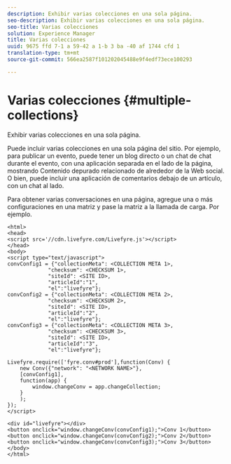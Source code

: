 ```yaml
---
description: Exhibir varias colecciones en una sola página.
seo-description: Exhibir varias colecciones en una sola página.
seo-title: Varias colecciones
solution: Experience Manager
title: Varias colecciones
uuid: 9675 ffd 7-1 a 59-42 a 1-b 3 ba -40 af 1744 cfd 1
translation-type: tm+mt
source-git-commit: 566ea2587f101202045488e9f4edf73ece100293

---
```



# Varias colecciones {#multiple-collections}

Exhibir varias colecciones en una sola página.

Puede incluir varias colecciones en una sola página del sitio. Por ejemplo, para publicar un evento, puede tener un blog directo o un chat de chat durante el evento, con una aplicación separada en el lado de la página, mostrando Contenido depurado relacionado de alrededor de la Web social. O bien, puede incluir una aplicación de comentarios debajo de un artículo, con un chat al lado.

Para obtener varias conversaciones en una página, agregue una o más configuraciones en una matriz y pase la matriz a la llamada de carga. Por ejemplo.

```
<html> 
<head> 
<script src='//cdn.livefyre.com/Livefyre.js'></script> 
</head> 
<body> 
<script type="text/javascript"> 
convConfig1 = {"collectionMeta": <COLLECTION META 1>, 
             "checksum": <CHECKSUM 1>, 
             "siteId": <SITE ID>, 
             "articleId":"1", 
             "el":"livefyre"}; 
convConfig2 = {"collectionMeta": <COLLECTION META 2>, 
             "checksum": <CHECKSUM 2>, 
             "siteId": <SITE ID>, 
             "articleId":"2", 
             "el":"livefyre"}; 
convConfig3 = {"collectionMeta": <COLLECTION META 3>, 
             "checksum": <CHECKSUM 3>, 
             "siteId": <SITE ID>, 
             "articleId":"3", 
             "el":"livefyre"}; 
  
Livefyre.require(['fyre.conv#prod'],function(Conv) { 
    new Conv({"network": "<NETWORK NAME>"}, 
    [convConfig1], 
    function(app) {  
        window.changeConv = app.changeCollection; 
    } 
    ); 
}); 
</script> 
  
<div id="livefyre"></div> 
<button onclick="window.changeConv(convConfig1);">Conv 1</button> 
<button onclick="window.changeConv(convConfig2);">Conv 2</button> 
<button onclick="window.changeConv(convConfig3);">Conv 3</button> 
</body> 
</html>
```
